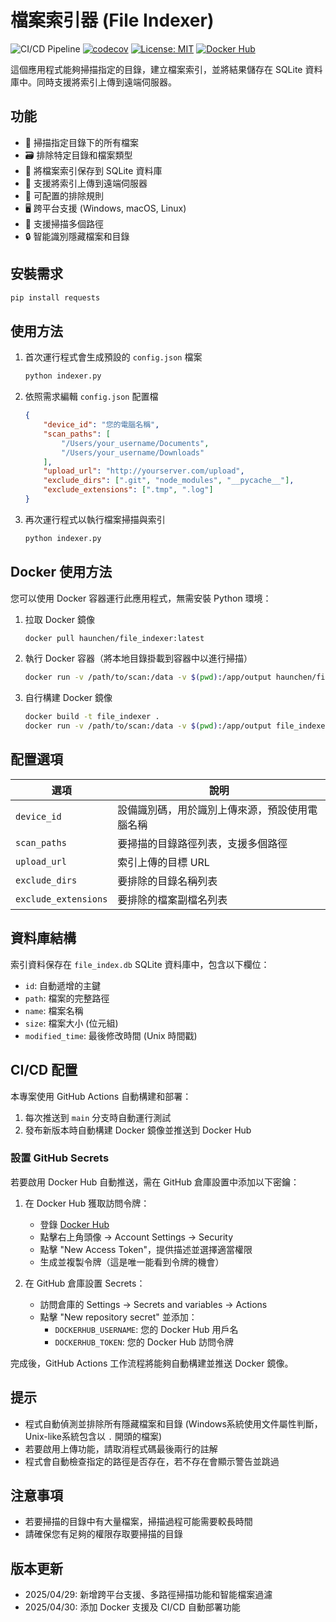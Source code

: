 # 檔案索引器 (File Indexer)

![CI/CD Pipeline](https://github.com/haunchen/file_indexer/actions/workflows/ci-cd.yml/badge.svg)
[![codecov](https://codecov.io/gh/haunchen/file_indexer/branch/main/graph/badge.svg)](https://codecov.io/gh/haunchen/file_indexer)
[![License: MIT](https://img.shields.io/badge/License-MIT-yellow.svg)](https://opensource.org/licenses/MIT)
[![Docker Hub](https://img.shields.io/docker/pulls/haunchen/file_indexer.svg)](https://hub.docker.com/r/haunchen/file_indexer)

這個應用程式能夠掃描指定的目錄，建立檔案索引，並將結果儲存在 SQLite 資料庫中。同時支援將索引上傳到遠端伺服器。

## 功能

- 📂 掃描指定目錄下的所有檔案
- 🗃️ 排除特定目錄和檔案類型
- 💾 將檔案索引保存到 SQLite 資料庫
- 🔄 支援將索引上傳到遠端伺服器
- 🔧 可配置的排除規則
- 🖥️ 跨平台支援 (Windows, macOS, Linux)
- 📁 支援掃描多個路徑
- 🔒 智能識別隱藏檔案和目錄

## 安裝需求

```bash
pip install requests
```

## 使用方法

1. 首次運行程式會生成預設的 `config.json` 檔案
   ```bash
   python indexer.py
   ```

2. 依照需求編輯 `config.json` 配置檔
   ```json
   {
       "device_id": "您的電腦名稱",
       "scan_paths": [
           "/Users/your_username/Documents",
           "/Users/your_username/Downloads"
       ],
       "upload_url": "http://yourserver.com/upload",
       "exclude_dirs": [".git", "node_modules", "__pycache__"],
       "exclude_extensions": [".tmp", ".log"]
   }
   ```

3. 再次運行程式以執行檔案掃描與索引
   ```bash
   python indexer.py
   ```

## Docker 使用方法

您可以使用 Docker 容器運行此應用程式，無需安裝 Python 環境：

1. 拉取 Docker 鏡像
   ```bash
   docker pull haunchen/file_indexer:latest
   ```

2. 執行 Docker 容器（將本地目錄掛載到容器中以進行掃描）
   ```bash
   docker run -v /path/to/scan:/data -v $(pwd):/app/output haunchen/file_indexer
   ```

3. 自行構建 Docker 鏡像
   ```bash
   docker build -t file_indexer .
   docker run -v /path/to/scan:/data -v $(pwd):/app/output file_indexer
   ```

## 配置選項

| 選項 | 說明 |
|------|------|
| `device_id` | 設備識別碼，用於識別上傳來源，預設使用電腦名稱 |
| `scan_paths` | 要掃描的目錄路徑列表，支援多個路徑 |
| `upload_url` | 索引上傳的目標 URL |
| `exclude_dirs` | 要排除的目錄名稱列表 |
| `exclude_extensions` | 要排除的檔案副檔名列表 |

## 資料庫結構

索引資料保存在 `file_index.db` SQLite 資料庫中，包含以下欄位：

- `id`: 自動遞增的主鍵
- `path`: 檔案的完整路徑
- `name`: 檔案名稱
- `size`: 檔案大小 (位元組)
- `modified_time`: 最後修改時間 (Unix 時間戳)

## CI/CD 配置

本專案使用 GitHub Actions 自動構建和部署：

1. 每次推送到 `main` 分支時自動運行測試
2. 發布新版本時自動構建 Docker 鏡像並推送到 Docker Hub

### 設置 GitHub Secrets

若要啟用 Docker Hub 自動推送，需在 GitHub 倉庫設置中添加以下密鑰：

1. 在 Docker Hub 獲取訪問令牌：
   - 登錄 [Docker Hub](https://hub.docker.com/)
   - 點擊右上角頭像 -> Account Settings -> Security
   - 點擊 "New Access Token"，提供描述並選擇適當權限
   - 生成並複製令牌（這是唯一能看到令牌的機會）

2. 在 GitHub 倉庫設置 Secrets：
   - 訪問倉庫的 Settings -> Secrets and variables -> Actions
   - 點擊 "New repository secret" 並添加：
     * `DOCKERHUB_USERNAME`: 您的 Docker Hub 用戶名
     * `DOCKERHUB_TOKEN`: 您的 Docker Hub 訪問令牌

完成後，GitHub Actions 工作流程將能夠自動構建並推送 Docker 鏡像。

## 提示

- 程式自動偵測並排除所有隱藏檔案和目錄 (Windows系統使用文件屬性判斷，Unix-like系統包含以 `.` 開頭的檔案)
- 若要啟用上傳功能，請取消程式碼最後兩行的註解
- 程式會自動檢查指定的路徑是否存在，若不存在會顯示警告並跳過

## 注意事項

- 若要掃描的目錄中有大量檔案，掃描過程可能需要較長時間
- 請確保您有足夠的權限存取要掃描的目錄

## 版本更新

- 2025/04/29: 新增跨平台支援、多路徑掃描功能和智能檔案過濾
- 2025/04/30: 添加 Docker 支援及 CI/CD 自動部署功能